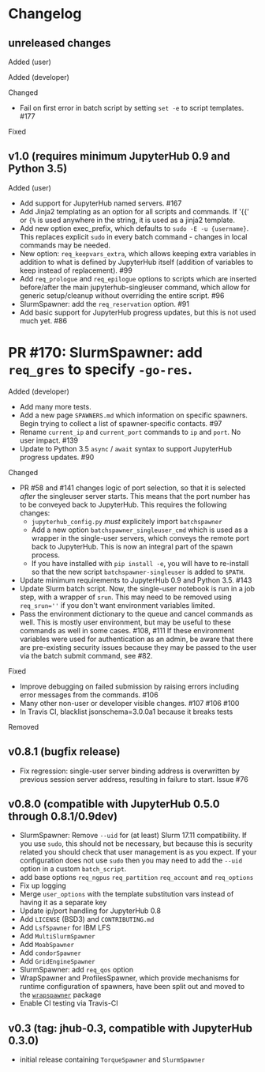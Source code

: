 # Changelog

## unreleased changes

Added (user)

Added (developer)

Changed

* Fail on first error in batch script by setting `set -e` to script templates.  #177

Fixed


## v1.0 (requires minimum JupyterHub 0.9 and Python 3.5)

Added (user)

* Add support for JupyterHub named servers. #167
* Add Jinja2 templating as an option for all scripts and commands.  If '{{' or `{%` is used anywhere in the string, it is used as a jinja2 template.
* Add new option exec_prefix, which defaults to `sudo -E -u {username}`.  This replaces explicit `sudo` in every batch command - changes in local commands may be needed.
* New option: `req_keepvars_extra`, which allows keeping extra variables in addition to what is defined by JupyterHub itself (addition of variables to keep instead of replacement).  #99
* Add `req_prologue` and `req_epilogue` options to scripts which are inserted before/after the main jupyterhub-singleuser command, which allow for generic setup/cleanup without overriding the entire script.  #96
* SlurmSpawner: add the `req_reservation` option.  #91
* Add basic support for JupyterHub progress updates, but this is not used much yet.  #86
# PR #170: SlurmSpawner: add `req_gres` to specify `-go-res`.

Added (developer)

* Add many more tests.
* Add a new page `SPAWNERS.md` which information on specific spawners.  Begin trying to collect a list of spawner-specific contacts.  #97
* Rename `current_ip` and `current_port` commands to `ip` and `port`.  No user impact.  #139
* Update to Python 3.5 `async` / `await` syntax to support JupyterHub progress updates.  #90

Changed

* PR #58 and #141 changes logic of port selection, so that it is selected *after* the singleuser server starts.  This means that the port number has to be conveyed back to JupyterHub.  This requires the following changes:
  - `jupyterhub_config.py` *must* explicitely import `batchspawner`
  - Add a new option `batchspawner_singleuser_cmd` which is used as a wrapper in the single-user servers, which conveys the remote port back to JupyterHub.  This is now an integral part of the spawn process.
  - If you have installed with `pip install -e`, you will have to re-install so that the new script `batchspawner-singleuser` is added to `$PATH`.
* Update minimum requirements to JupyterHub 0.9 and Python 3.5.  #143
* Update Slurm batch script.  Now, the single-user notebook is run in a job step, with a wrapper of `srun`.  This may need to be removed using `req_srun=''` if you don't want environment variables limited.
* Pass the environment dictionary to the queue and cancel commands as well.  This is mostly user environment, but may be useful to these commands as well in some cases. #108, #111  If these environment variables were used for authentication as an admin, be aware that there are pre-existing security issues because they may be passed to the user via the batch submit command, see #82.


Fixed

* Improve debugging on failed submission by raising errors including error messages from the commands.  #106
* Many other non-user or developer visible changes.  #107 #106 #100
* In Travis CI, blacklist jsonschema=3.0.0a1 because it breaks tests

Removed


## v0.8.1 (bugfix release)

* Fix regression: single-user server binding address is overwritten by previous session server address, resulting in failure to start.  Issue #76

## v0.8.0 (compatible with JupyterHub 0.5.0 through 0.8.1/0.9dev)

* SlurmSpawner: Remove `--uid` for (at least) Slurm 17.11 compatibility.  If you use `sudo`, this should not be necessary, but because this is security related you should check that user management is as you expect.  If your configuration does not use `sudo` then you may need to add the `--uid` option in a custom `batch_script`.
* add base options `req_ngpus` `req_partition` `req_account` and `req_options` 
* Fix up logging
* Merge `user_options` with the template substitution vars instead of having it as a separate key
* Update ip/port handling for JupyterHub 0.8
* Add `LICENSE` (BSD3) and `CONTRIBUTING.md`
* Add `LsfSpawner` for IBM LFS
* Add `MultiSlurmSpawner`
* Add `MoabSpawner`
* Add `condorSpawner`
* Add `GridEngineSpawner`
* SlurmSpawner: add `req_qos` option
* WrapSpawner and ProfilesSpawner, which provide mechanisms for runtime configuration of spawners, have been split out and moved to the [`wrapspawner`](https://github.com/jupyterhub/wrapspawner) package
* Enable CI testing via Travis-CI


## v0.3 (tag: jhub-0.3, compatible with JupyterHub 0.3.0)

* initial release containing `TorqueSpawner` and `SlurmSpawner`

